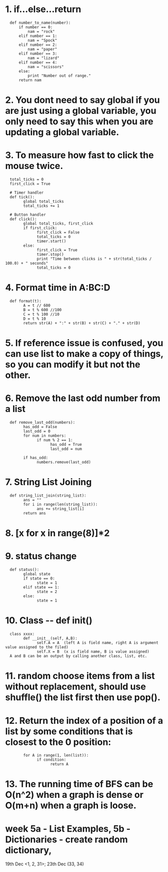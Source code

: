 # 1. if...else...return
      def number_to_name(number):
          if number == 0:
              nam = "rock"
          elif number == 1:
              nam = "Spock"
          elif number == 2:
              nam = "paper"
          elif number == 3:
              nam = "lizard"
          elif number == 4:
              nam = "scissors"
          else:
              print "Number out of range."
          return nam
# 2. You dont need to say global if you are just using a global variable, you only need to say this when you are updating a global variable.
# 3. To measure how fast to click the mouse twice.
      total_ticks = 0
      first_click = True

      # Timer handler
      def tick():
            global total_ticks
            total_ticks += 1
    
      # Button handler
      def click():
            global total_ticks, first_click
            if first_click:
                  first_click = False
                  total_ticks = 0
                  timer.start()
            else:
                  first_click = True
                  timer.stop()
                  print "Time between clicks is " + str(total_ticks / 100.0) + " seconds"
                  total_ticks = 0
# 4. Format time in A:BC:D
      def format(t):
            A = t // 600
            B = t % 600 //100
            C = t % 100 //10  
            D = t % 10
            return str(A) + ":" + str(B) + str(C) + "." + str(D)
            
# 5. If reference issue is confused, you can use list to make a copy of things, so you can modify it but not the other.
# 6. Remove the last odd number from a list
      def remove_last_odd(numbers):
            has_odd = False
            last_odd = 0
            for num in numbers:
                  if num % 2 == 1:
                        has_odd = True
                        last_odd = num
            
            if has_odd:
                  numbers.remove(last_odd)
# 7. String List Joining
      def string_list_join(string_list):
            ans = ""
            for i in range(len(string_list)):
                  ans += string_list[i]
            return ans
# 8. [x for x in range(8)]*2
# 9. status change
      def status():
            global state
            if state == 0:
                  state = 1
            elif state == 1:
                  state = 2
            else:
                  state = 1
# 10. Class -- def __init__()
      class xxxx:
            def __init__(self, A,B):
                  self.A = A  (left A is field name, right A is argument value assigned to the filed)
                  self.X = B  (x is field name, B is value assigned)
      A and B can be an output by calling another class, list, etc.

# 11. random choose items from a list without replacement, should use shuffle() the list first then use pop().

# 12. Return the index of a position of a list by some conditions that is closest to the 0 position:
            for A in range(1, len(list)):
                  if condition:
                        return A
# 13. The running time of BFS can be O(n^2) when a graph is dense or O(m+n) when a graph is loose.
# week 5a - List Examples, 5b - Dictionaries - create random dictionary,
19th Dec <1, 2, 31>; 23th Dec (33, 34)
